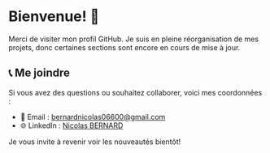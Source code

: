 # Bienvenue! 👋

Merci de visiter mon profil GitHub. Je suis en pleine réorganisation de mes projets, donc certaines sections sont encore en cours de mise à jour.

## 📞 Me joindre

Si vous avez des questions ou souhaitez collaborer, voici mes coordonnées :

- 📧 Email : [bernardnicolas06600@gmail.com](mailto:bernardnicolas06600@gmail.com)
- 🌐 LinkedIn : [Nicolas BERNARD]([https://linkedin.com/in/your-linkedin-id](https://www.linkedin.com/in/bernard-nicolas-06600/))

Je vous invite à revenir voir les nouveautés bientôt!



